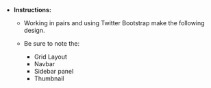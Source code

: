 * **Instructions:**

  * Working in pairs and using Twitter Bootstrap make the following design.

  * Be sure to note the:

    * Grid Layout 
    * Navbar
    * Sidebar panel
    * Thumbnail